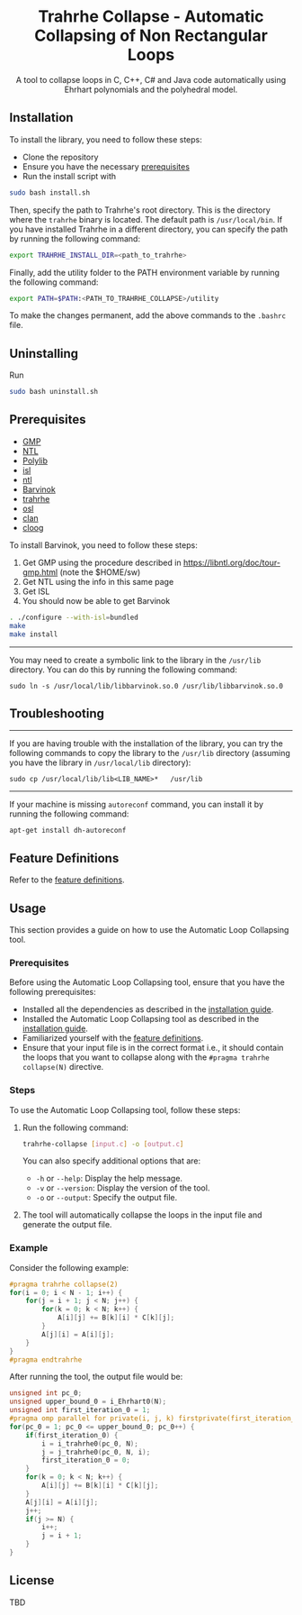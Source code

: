<!-- Title -->
<div align="center">

# Trahrhe Collapse - Automatic Collapsing of Non Rectangular Loops

A tool to collapse loops in C, C++, C# and Java code automatically using Ehrhart polynomials and the polyhedral model.

</div>

## Installation

To install the library, you need to follow these steps:
- Clone the repository
- Ensure you have the necessary [prerequisites](#prerequisites)
- Run the install script with
```bash
sudo bash install.sh
```

Then, specify the path to Trahrhe's root directory. This is the directory where the `trahrhe` binary is located. The default path is `/usr/local/bin`. If you have installed Trahrhe in a different directory, you can specify the path by running the following command:
    
```bash
export TRAHRHE_INSTALL_DIR=<path_to_trahrhe>
```

Finally, add the utility folder to the PATH environment variable by running the following command:

```bash
export PATH=$PATH:<PATH_TO_TRAHRHE_COLLAPSE>/utility
```

To make the changes permanent, add the above commands to the `.bashrc` file.

## Uninstalling

Run 
```bash
sudo bash uninstall.sh
```

## Prerequisites

- [GMP](https://gmplib.org/)
- [NTL](http://www.shoup.net/ntl/)
- [Polylib](https://www.irisa.fr/polylib/)
- [isl](https://repo.or.cz/isl.git)
- [ntl](https://github.com/libntl/ntl.git)
- [Barvinok](https://repo.or.cz/barvinok.git)
- [trahrhe](https://webpages.gitlabpages.inria.fr/trahrhe/download)
- [osl](https://icps.u-strasbg.fr/people/bastoul/public_html/development/openscop/)
- [clan](https://github.com/periscop/clan.git)
- [cloog](http://www.cloog.org/)

To install Barvinok, you need to follow these steps:

1. Get GMP using the procedure described in https://libntl.org/doc/tour-gmp.html (note the $HOME/sw)
2. Get NTL using the info in this same page
3. Get ISL
4. You should now be able to get Barvinok 
```bash
. ./configure --with-isl=bundled
make
make install
```

---
You may need to create a symbolic link to the library in the `/usr/lib` directory. You can do this by running the following command:

`sudo ln -s /usr/local/lib/libbarvinok.so.0 /usr/lib/libbarvinok.so.0`


## Troubleshooting
---
If you are having trouble with the installation of the library, you can try the following commands to copy the library to the `/usr/lib` directory (assuming you have the library in `/usr/local/lib` directory):

`sudo cp /usr/local/lib/lib<LIB_NAME>*   /usr/lib`

---
If your machine is missing `autoreconf` command, you can install it by running the following command:

`apt-get install dh-autoreconf`

## Feature Definitions
Refer to the [feature definitions](./docs/FEATURE_DEFINITIONS.md).

## Usage
This section provides a guide on how to use the Automatic Loop Collapsing tool.

### Prerequisites

Before using the Automatic Loop Collapsing tool, ensure that you have the following prerequisites:

- Installed all the dependencies as described in the [installation guide](./INSTALL.md).
- Installed the Automatic Loop Collapsing tool as described in the [installation guide](./INSTALL.md).
- Familiarized yourself with the [feature definitions](./FEATURE_DEFINITIONS.md).
- Ensure that your input file is in the correct format i.e., it should contain the loops that you want to collapse along with the `#pragma trahrhe collapse(N)` directive.

### Steps

To use the Automatic Loop Collapsing tool, follow these steps:

1. Run the following command:

   ```bash
   trahrhe-collapse [input.c] -o [output.c]
   ```

   You can also specify additional options that are:
   - `-h` or `--help`: Display the help message.
   - `-v` or `--version`: Display the version of the tool.
   - `-o` or `--output`: Specify the output file.

2. The tool will automatically collapse the loops in the input file and generate the output file.

### Example

Consider the following example:
```c
#pragma trahrhe collapse(2)
for(i = 0; i < N - 1; i++) {
    for(j = i + 1; j < N; j++) {
        for(k = 0; k < N; k++) {
            A[i][j] += B[k][i] * C[k][j];
        }
        A[j][i] = A[i][j];
    }
}
#pragma endtrahrhe
```

After running the tool, the output file would be:
```c
unsigned int pc_0;
unsigned upper_bound_0 = i_Ehrhart0(N);
unsigned int first_iteration_0 = 1;
#pragma omp parallel for private(i, j, k) firstprivate(first_iteration_0) schedule(static)
for(pc_0 = 1; pc_0 <= upper_bound_0; pc_0++) {
    if(first_iteration_0) {
        i = i_trahrhe0(pc_0, N);
        j = j_trahrhe0(pc_0, N, i);
        first_iteration_0 = 0;
    }
    for(k = 0; k < N; k++) {
        A[i][j] += B[k][i] * C[k][j];
    }
    A[j][i] = A[i][j];
    j++;
    if(j >= N) {
        i++;
        j = i + 1;
    }
}
```

## License
TBD
